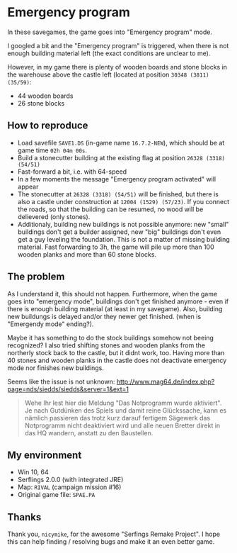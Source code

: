 # Emergency program

In these savegames, the game goes into "Emergency program" mode.

I googled a bit and the "Emergency program" is triggered, when there is not enough building material left (the exact conditions are unclear to me).

However, in my game there is plenty of wooden boards and stone blocks in the warehouse above the castle left (located at position `30348 (3811) (35/59)`:

* 44 wooden boards
* 26 stone blocks

## How to reproduce

* Load savefile `SAVE1.DS` (in-game name `16.7.2-NEW`), which should be at game time `02h 04m 00s`.
* Build a stonecutter building at the existing flag at position `26328 (3318) (54/51)`
* Fast-forward a bit, i.e. with 64-speed
* In a few moments the message "Emergency program activated" will appear
* The stonecutter at `26328 (3318) (54/51)` will be finished, but there is also a castle under construction at `12004 (1529) (57/23)`. If you connect the roads, so that the building can be resumed, no wood will be delievered (only stones).
* Additionaly, building new buildings is not possible anymore: new "small" buildings don't get a builder assigned, new "big" buildings don't even get a guy leveling the foundation. This is not a matter of missing building material. Fast forwarding to 3h, the game will pile up more than 100 wooden planks and more than 60 stone blocks.

## The problem

As I understand it, this should not happen. Furthermore, when the game goes into "emergency mode", buildings don't get finished anymore - even if there is enough building material (at least in my savegame). Also, building new buildungs is delayed and/or they newer get finished. (when is "Emergendy mode" ending?).

Maybe it has something to do the stock buildings somehow not beeing recognized? I also tried shifting stones and wooden planks from the northerly stock back to the castle, but it didnt work, too. Having more than 40 stones and wooden planks in the castle does not deactivate emergency mode nor finishes new buildings.

Seems like the issue is not unknown: http://www.mag64.de/index.php?page=nds/siedds/siedds&server=1&ext=1

> Wehe Ihr lest hier die Meldung "Das Notprogramm wurde aktiviert". Je nach Gutdünken des Spiels und damit reine Glückssache, kann es nämlich passieren das trotz kurz darauf fertigem Sägewerk das Notprogramm nicht deaktiviert wird und alle neuen Bretter direkt in das HQ wandern, anstatt zu den Baustellen.

## My environment

* Win 10, 64
* Serflings 2.0.0 (with integrated JRE)
* Map: `RIVAL` (campaign mission #16)
* Original game file: `SPAE.PA`

## Thanks

Thank you, `nicymike`, for the awesome "Serfings Remake Project". I hope this can help finding / resolving bugs and make it an even better game.
